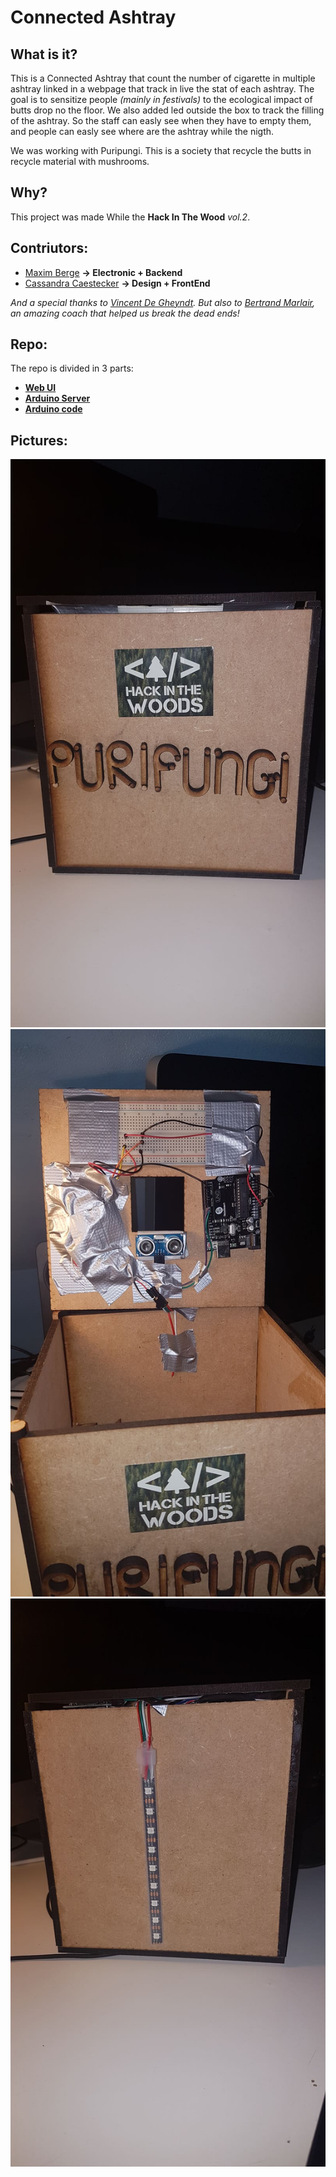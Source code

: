 # Connected Ashtray

## What is it?

This is a Connected Ashtray that count the number of cigarette in multiple ashtray linked in a webpage that track in live the stat of each ashtray.
The goal is to sensitize people *(mainly in festivals)* to the ecological impact of butts drop no the floor.
We also added led outside the box to track the filling of the ashtray. So the staff can easly see when they have to empty them, and people can easly see where are the ashtray while the nigth.

We was working with Puripungi. This is a society that recycle the butts in recycle material with mushrooms.

## Why?
This project was made While the **Hack In The Wood** *vol.2*. 

## Contriutors:
- [Maxim Berge](https://www.linkedin.com/in/maxim-berge-94b486179/) **-> Electronic + Backend**
- [Cassandra Caestecker](https://www.linkedin.com/in/cassandra-caestecker/) **-> Design + FrontEnd**

*And a special thanks to [Vincent De Gheyndt](https://www.linkedin.com/in/vincent-de-gheyndt/).
But also to [Bertrand Marlair](https://www.linkedin.com/in/bertrand-marlair/), an amazing coach that helped us break the dead ends!*

## Repo:

The repo is divided in 3 parts:

- [**Web UI**](./Web-UI)
- [**Arduino Server**](./Server-Arduino)
- [**Arduino code**](./Arduino-code)


## Pictures:

![Front of the box](./assets/front-box.jpg)
![inside the box](./assets/inside-the-box.jpg)
![Back of the box](./assets/back-box.jpg)
